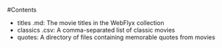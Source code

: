 #Contents
* titles .md: The movie titles in the WebFlyx collection
* classics .csv: A comma-separated list of classic movies
* quotes: A directory of files containing memorable quotes from movies

